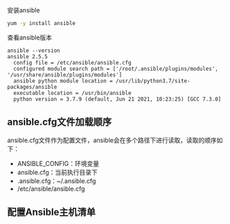 安装ansible

```bash
yum -y install ansible
```

查看ansible版本

```
ansible --version
ansible 2.5.5
  config file = /etc/ansible/ansible.cfg
  configured module search path = ['/root/.ansible/plugins/modules', '/usr/share/ansible/plugins/modules']
  ansible python module location = /usr/lib/python3.7/site-packages/ansible
  executable location = /usr/bin/ansible
  python version = 3.7.9 (default, Jun 21 2021, 10:23:25) [GCC 7.3.0]
```

## ansible.cfg文件加载顺序

ansible.cfg文件作为配置文件，ansible会在多个路径下进行读取，读取的顺序如下：

- ANSIBLE_CONFIG：环境变量
- ansible.cfg：当前执行目录下
- .ansible.cfg：~/.ansible.cfg
- /etc/ansible/ansible.cfg

## 配置Ansible主机清单

